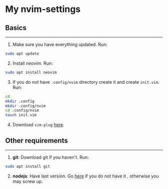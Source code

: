 # My nvim-settings

## Basics
---
1. Make sure you have everything updated. Run:
```bash 
sudo apt update
```
2. Install _neovim_. Run:
```bash 
sudo apt install neovim
```
3. If you do not have `.config/nvim` directory create it and create `init.vim`. Run:
```bash
cd
mkdir .config
mkdir .config/nvim
cd .config/nvim
touch init.vim
```
4. Download `vim-plug` [here](https://github.com/junegunn/vim-plug).

## Other requirements
---
1. **git**: Download git if you haven't. Run:
```bash
sudo apt install git
```
2. **nodejs**: Have last version. Go [here](https://github.com/nvm-sh/nvm) if you do not have it , otherwise you may screw up.
